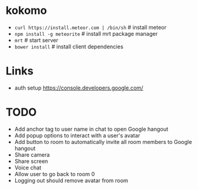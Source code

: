 kokomo
======

- `curl https://install.meteor.com | /bin/sh` # install meteor
- `npm install -g meteorite` # install mrt package manager
- `mrt` # start server
- `bower install` # install client dependencies

# Links

- auth setup https://console.developers.google.com/

# TODO

- Add anchor tag to user name in chat to open Google hangout
- Add popup options to interact with a user's avatar
- Add button to room to automatically invite all room members to Google hangout
- Share camera
- Share screen
- Voice chat
- Allow user to go back to room 0
- Logging out should remove avatar from room
